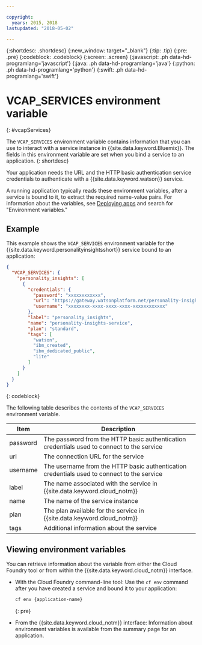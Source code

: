 ```yaml
---

copyright:
  years: 2015, 2018
lastupdated: "2018-05-02"

---
```


{:shortdesc: .shortdesc}
{:new_window: target="_blank"}
{:tip: .tip}
{:pre: .pre}
{:codeblock: .codeblock}
{:screen: .screen}
{:javascript: .ph data-hd-programlang='javascript'}
{:java: .ph data-hd-programlang='java'}
{:python: .ph data-hd-programlang='python'}
{:swift: .ph data-hd-programlang='swift'}

# VCAP\_SERVICES environment variable
{: #vcapServices}

The `VCAP_SERVICES` environment variable contains information that you can use to interact with a service instance in {{site.data.keyword.Bluemix}}. The fields in this environment variable are set when you bind a service to an application.
{: shortdesc}

Your application needs the URL and the HTTP basic authentication service credentials to authenticate with a {{site.data.keyword.watson}} service.

A running application typically reads these environment variables, after a service is bound to it, to extract the required name-value pairs. For information about the variables, see [Deploying apps](/docs/manageapps/depapps.html#app_env) and search for "Environment variables."

## Example
This example shows the `VCAP_SERVICES` environment variable for the {{site.data.keyword.personalityinsightsshort}}  service bound to an application:

```json
{
  "VCAP_SERVICES": {
    "personality_insights": [
      {
        "credentials": {
          "password": "xxxxxxxxxxxx",
          "url": "https://gateway.watsonplatform.net/personality-insights/api",
          "username": "xxxxxxxx-xxxx-xxxx-xxxx-xxxxxxxxxxxx"
        },
        "label": "personality_insights",
        "name": "personality-insights-service",
        "plan": "standard",
        "tags": [
          "watson",
          "ibm_created",
          "ibm_dedicated_public",
          "lite"
        ]
      }
    ]
  }
}
```
{: codeblock}

The following table describes the contents of the `VCAP_SERVICES` environment variable.

| Item     | Description                                                                                |
|----------|--------------------------------------------------------------------------------------------|
| password | The password from the HTTP basic authentication credentials used to connect to the service |
| url      | The connection URL for the service                                                         |
| username | The username from the HTTP basic authentication credentials used to connect to the service |
| label    | The name associated with the service in {{site.data.keyword.cloud_notm}}                                            |
| name     | The name of the service instance                                                           |
| plan     | The plan available for the service in {{site.data.keyword.cloud_notm}}                                              |
| tags     | Additional information about the service                                                   |

## Viewing environment variables
You can retrieve information about the variable from either the Cloud Foundry tool or from within the {{site.data.keyword.cloud_notm}} interface.

- With the Cloud Foundry command-line tool: Use the `cf env` command after you have created a service and bound it to your application:

    ```bash
    cf env {application-name}
    ```
    {: pre}

- From the {{site.data.keyword.cloud_notm}} interface: Information about environment variables is available from the summary page for an application.

